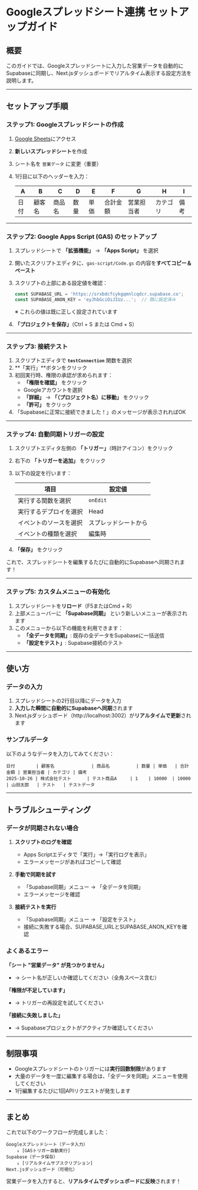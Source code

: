 # Googleスプレッドシート連携 セットアップガイド

## 概要

このガイドでは、Googleスプレッドシートに入力した営業データを自動的にSupabaseに同期し、Next.jsダッシュボードでリアルタイム表示する設定方法を説明します。

---

## セットアップ手順

### ステップ1: Googleスプレッドシートの作成

1. [Google Sheets](https://sheets.google.com)にアクセス
2. **新しいスプレッドシート**を作成
3. シート名を `営業データ` に変更（重要）
4. 1行目に以下のヘッダーを入力：

   | A | B | C | D | E | F | G | H | I |
   |---|---|---|---|---|---|---|---|---|
   | 日付 | 顧客名 | 商品名 | 数量 | 単価 | 合計金額 | 営業担当者 | カテゴリ | 備考 |

---

### ステップ2: Google Apps Script (GAS) のセットアップ

1. スプレッドシートで **「拡張機能」** → **「Apps Script」** を選択

2. 開いたスクリプトエディタに、`gas-script/Code.gs` の内容を**すべてコピー＆ペースト**

3. スクリプトの上部にある設定値を確認：
   ```javascript
   const SUPABASE_URL = 'https://srxbdcfcykgqmnlcqdcr.supabase.co';
   const SUPABASE_ANON_KEY = 'eyJhbGciOiJIUz...';  // 既に設定済み
   ```
   ※ これらの値は既に正しく設定されています

4. **「プロジェクトを保存」**（Ctrl + S または Cmd + S）

---

### ステップ3: 接続テスト

1. スクリプトエディタで **`testConnection`** 関数を選択
2. **「実行」**ボタンをクリック
3. 初回実行時、権限の承認が求められます：
   - **「権限を確認」** をクリック
   - Googleアカウントを選択
   - **「詳細」** → **「（プロジェクト名）に移動」** をクリック
   - **「許可」** をクリック
4. 「Supabaseに正常に接続できました！」のメッセージが表示されればOK

---

### ステップ4: 自動同期トリガーの設定

1. スクリプトエディタ左側の **「トリガー」**（時計アイコン）をクリック
2. 右下の **「トリガーを追加」** をクリック
3. 以下の設定を行います：

   | 項目 | 設定値 |
   |-----|--------|
   | 実行する関数を選択 | `onEdit` |
   | 実行するデプロイを選択 | Head |
   | イベントのソースを選択 | スプレッドシートから |
   | イベントの種類を選択 | 編集時 |

4. **「保存」** をクリック

これで、スプレッドシートを編集するたびに自動的にSupabaseへ同期されます！

---

### ステップ5: カスタムメニューの有効化

1. スプレッドシートを**リロード**（F5またはCmd + R）
2. 上部メニューバーに **「Supabase同期」** という新しいメニューが表示されます
3. このメニューから以下の機能を利用できます：
   - **「全データを同期」**: 既存の全データをSupabaseに一括送信
   - **「設定をテスト」**: Supabase接続のテスト

---

## 使い方

### データの入力

1. スプレッドシートの2行目以降にデータを入力
2. **入力した瞬間に自動的にSupabaseへ同期**されます
3. Next.jsダッシュボード（http://localhost:3002）が**リアルタイムで更新**されます

### サンプルデータ

以下のようなデータを入力してみてください：

```
日付        | 顧客名              | 商品名          | 数量 | 単価   | 合計金額 | 営業担当者 | カテゴリ | 備考
2025-10-26 | 株式会社テスト      | テスト商品A     | 1    | 10000  | 10000    | 山田太郎   | テスト   | テストデータ
```

---

## トラブルシューティング

### データが同期されない場合

1. **スクリプトのログを確認**
   - Apps Scriptエディタで「実行」→「実行ログを表示」
   - エラーメッセージがあればコピーして確認

2. **手動で同期を試す**
   - 「Supabase同期」メニュー → 「全データを同期」
   - エラーメッセージを確認

3. **接続テストを実行**
   - 「Supabase同期」メニュー → 「設定をテスト」
   - 接続に失敗する場合、SUPABASE_URLとSUPABASE_ANON_KEYを確認

### よくあるエラー

**「シート "営業データ" が見つかりません」**
- → シート名が正しいか確認してください（全角スペース含む）

**「権限が不足しています」**
- → トリガーの再設定を試してください

**「接続に失敗しました」**
- → Supabaseプロジェクトがアクティブか確認してください

---

## 制限事項

- Googleスプレッドシートのトリガーには**実行回数制限**があります
- 大量のデータを一度に編集する場合は、「全データを同期」メニューを使用してください
- 1行編集するたびに1回APIリクエストが発生します

---

## まとめ

これで以下のワークフローが完成しました：

```
Googleスプレッドシート（データ入力）
    ↓ [GASトリガー自動実行]
Supabase（データ保存）
    ↓ [リアルタイムサブスクリプション]
Next.jsダッシュボード（可視化）
```

営業データを入力すると、**リアルタイムでダッシュボードに反映**されます！
